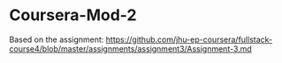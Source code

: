 # Coursera-Mod-2

Based on the assignment: https://github.com/jhu-ep-coursera/fullstack-course4/blob/master/assignments/assignment3/Assignment-3.md
